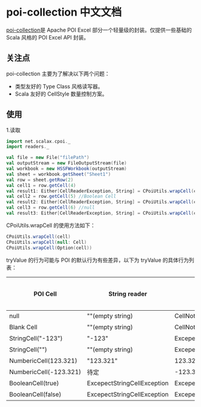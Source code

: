 # poi-collection 中文文档

[poi-collection](https://github.com/scalax/poi-collection)是 Apache POI
Excel 部分一个轻量级的封装。仅提供一些基础的 Scala 风格的 POI Excel API 封装。

## 关注点

poi-collection 主要为了解决以下两个问题：
* 类型友好的 Type Class 风格读写器。
* Scala 友好的 CellStyle 数量控制方案。

## 使用

1.读取

```scala
import net.scalax.cpoi._
import readers._

val file = new File("filePath")
val outputStream = new FileOutputStream(file)
val workbook = new HSSFWorkbook(outputStream)
val sheet = workbook.getSheet("Sheet1")
val row = sheet.getRow(2)
val cell1 = row.getCell(4)
val result1: Either[CellReaderException, String] = CPoiUtils.wrapCell(cell1).tryValue[String] //Right("Test")
val cell2 = row.getCell(5) //Boolean Cell
val result2: Either[CellReaderException, String] = CPoiUtils.wrapCell(cell2).tryValue[String] //Left(ExcepectStringCellException)
val cell3 = row.getCell(6) //null
val result3: Either[CellReaderException, String] = CPoiUtils.wrapCell(cell3).tryValue[Option[Double]] //Right(None)
```

CPoiUtils.wrapCell 的使用方法如下：
```scala
CPoiUtils.wrapCell(cell)
CPoiUtils.wrapCell(null: Cell)
CPoiUtils.wrapCell(Option(cell))
```

tryValue 的行为可能与 POI 的默认行为有些差异，以下为 tryValue 的具体行为列表：

| POI Cell | String reader | Double reader | Boolean reader | Date reader | Mutable string reader | Non blank string reader | Non empty string reader |
|-------|-------|-------|-------|-------|-------|-------|-------|
| null | ""(empty string) | CellNotExistsException | CellNotExistsException | CellNotExistsException | 待定 | 待定 | 待定 |
| Blank Cell | ""(empty string) | CellNotExistsException | CellNotExistsException | CellNotExistsException | 待定 | 待定 | 待定 |
| StringCell("-123") | "-123" | ExcepectNumericCellException | ExcepectBooleanCellException | ExcepectDateException | 待定 | 待定 | 待定 |
| StringCell("") | ""(empty string) | ExcepectNumericCellException | ExcepectBooleanCellException | ExcepectDateException | 待定 | 待定 | 待定 |
| NumbericCell(123.321) | "123.321" | 123.321 | ExcepectBooleanCellException | 待定 | 待定 | 待定 | 待定 |
| NumbericCell(-123.321) | 待定 | -123.321 | ExcepectBooleanCellException | 待定 | 待定 | 待定 | 待定 |
| BooleanCell(true) | ExcepectStringCellException | ExcepectNumericCellException | true | ExcepectDateException | 待定 | 待定 | 待定 |
| BooleanCell(false) | ExcepectStringCellException | ExcepectNumericCellException | false | ExcepectDateException | 待定 | 待定 | 待定 |